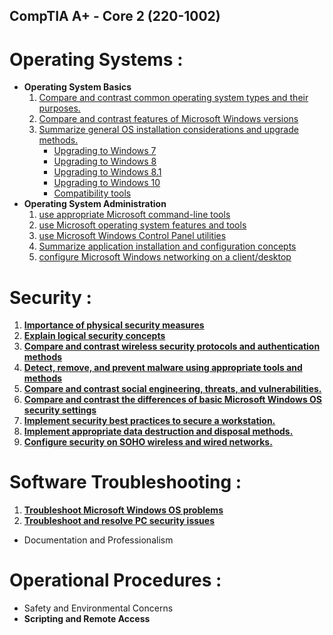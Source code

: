 ## **CompTIA A+ - Core 2 (220-1002)**
# Operating Systems :
- **Operating System Basics**
    1. [Compare and contrast common operating system types and their purposes.](1.1_OS.md)
    2. [Compare and contrast features of Microsoft Windows versions](1.2_OS.md)
    3. [Summarize general OS installation considerations and upgrade methods.](1.3_OS.md)
        - [Upgrading to Windows 7](1.3_OS_windows7.md)
        - [Upgrading to Windows 8](1.3_OS_windows8.md) 
        - [Upgrading to Windows 8.1](1.3_OS_windows8.1.md) 
        - [Upgrading to Windows 10](1.3_OS_windows10.md) 
        - [Compatibility tools ](1.3_OS_compatibility.md)       
- **Operating System Administration** 
    1. [use appropriate Microsoft command-line tools](1.4_OS_win_cmd_tools.md)
    2. [use Microsoft operating system features and tools](1.5_OS_win_tools.md)
    3. [use Microsoft Windows Control Panel utilities](1.6_OS_win_ControlPanel.md)
    4. [Summarize application installation and configuration concepts](1.7_OS_win_sumarize.md)
    5. [configure Microsoft Windows networking on a client/desktop](1.8_OS_win_windows_network.md)

# Security :
1. [**Importance of physical security measures**](2.1_Security_Physical.md)
2. [**Explain logical security concepts**](2.2_Security_logical_security.md)
3. [**Compare and contrast wireless security protocols and authentication methods**](2.3_Security_wireless.md)
4. [**Detect, remove, and prevent malware using appropriate tools and methods**](2.4_Security_malware.md)
5. [**Compare and contrast social engineering, threats, and vulnerabilities.**](2.5_Security_vulnerabilities.md)
6. [**Compare and contrast the differences of basic Microsoft Windows OS security settings**](2.6_Security_Win_Os_Settings.md)
7. [**Implement security best practices to secure a workstation.**](2.7_Security__Best_Practices_OS.md)
8. [**Implement appropriate data destruction and disposal methods.**](2.8_Security_Disposal.md)
9. [**Configure security on SOHO wireless and wired networks.**](2.9_Security_SOHO.md)

# Software Troubleshooting :
1. [**Troubleshoot Microsoft Windows OS problems**](3.1_Software_TR_OS_Problem.md)
2. [**Troubleshoot and resolve PC security issues**](3.2_Software_TR_PC_Sec.md)


- Documentation and Professionalism

# Operational Procedures :
- Safety and Environmental Concerns 
- **Scripting and Remote Access**

